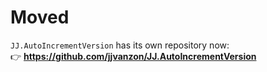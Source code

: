 Moved
=====

`JJ.AutoIncrementVersion` has its own repository now:  
👉 __<https://github.com/jjvanzon/JJ.AutoIncrementVersion>__